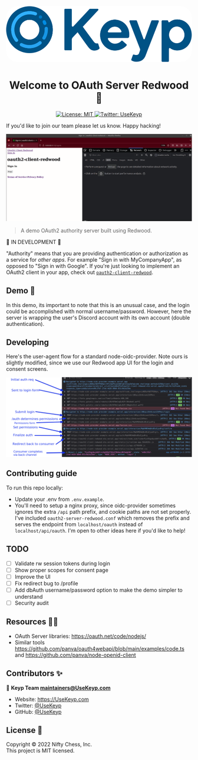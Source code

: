 <h1 align="center"><img width="600" style="border-radius: 30px;" src="https://raw.githubusercontent.com/UseKeyp/.github/main/Keyp-Logo-Color.svg"/></h1>
<h1 align="center">Welcome to OAuth Server Redwood 👋</h1>
<p align="center">
  <a href="#" target="_blank">
    <img alt="License: MIT" src="https://img.shields.io/badge/License-MIT-blue.svg" />
  </a>
  <a href="https://twitter.com/UseKeyp" target="_blank">
    <img alt="Twitter: UseKeyp" src="https://img.shields.io/twitter/follow/UseKeyp.svg?style=social" />
  </a>
</p>

If you'd like to join our team please let us know. Happy hacking!

<p align="center">
<img width="600px" src="oauth-server-redwood-demo.gif"/>
</p>

> A demo OAuth2 authority server built using Redwood.

🚧 IN DEVELOPMENT 🚧

"Authority" means that you are providing authentication or authorization as a service for _other apps_. For example "Sign in with MyCompanyApp", as opposed to "Sign in with Google".  If you're just looking to implement an OAuth2 client in your app, check out [`oauth2-client-redwood`](https://github.com/usekeyp/oauth2-client-redwood).

## Demo 📙

In this demo, its important to note that this is an unusual case, and the login could be accomplished with normal username/password. However, here the server is wrapping the user's Discord account with its own account (double authentication).
## Developing

Here's the user-agent flow for a standard node-oidc-provider. Note ours is slightly modified, since we use our Redwood app UI for the login and consent screens.

<img  src="user-agent-flow.png"/>

## Contributing guide

To run this repo locally:

- Update your .env from `.env.example`.
- You'll need to setup a nginx proxy, since oidc-provider sometimes ignores the extra `/api` path prefix, and cookie paths are not set properly. I've included `oauth2-server-redwood.conf` which removes the prefix and serves the endpoint from `localhost/oauth` instead of `localhost/api/oauth`. I'm open to other ideas here if you'd like to help!

## TODO

- [ ] Validate rw session tokens during login
- [ ] Show proper scopes for consent page
- [ ] Improve the UI
- [ ] Fix redirect bug to /profile
- [ ] Add dbAuth username/password option to make the demo simpler to understand
- [ ] Security audit
## Resources 🧑‍💻

- OAuth Server libraries: https://oauth.net/code/nodejs/
- Similar tools https://github.com/panva/oauth4webapi/blob/main/examples/code.ts and https://github.com/panva/node-openid-client

## Contributors ✨

👤 **Keyp Team <maintainers@UseKeyp.com>**

- Website: https://UseKeyp.com
- Twitter: [@UseKeyp](https://twitter.com/UseKeyp)
- GitHub: [@UseKeyp](https://github.com/UseKeyp)

## License 📝

Copyright © 2022 Nifty Chess, Inc.<br />
This project is MIT licensed.


